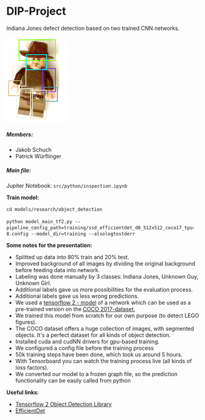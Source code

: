 # DIP-Project

Indiana Jones defect detection based on two trained CNN networks.

![detected_feature](doc/detected_features.png)

##### Members:

- Jakob Schuch
- Patrick Würflinger

##### Main file: 

Jupiter Notebook:  ```src/python/inspection.ipynb```

**Train model:**

```shell
cd models/research/object_detection

python model_main_tf2.py --pipeline_config_path=training/ssd_efficientdet_d0_512x512_coco17_tpu-8.config --model_dir=training --alsologtostderr
```

**Some notes for the presentation:**

- Splitted up data into 80% train and 20% test.
- Improved background of all images by dividing the original background before feeding data into network.
- Labeling was done manually by 3 classes: Indiana Jones, Unknown Guy, Unknown Girl.
- Additional labels gave us more possibilities for the evaluation process.
- Additional labels gave us less wrong predictions.
- We used a [tensorflow 2 - model](https://github.com/tensorflow/models/blob/master/research/object_detection/g3doc/tf2_detection_zoo.md) of a network which can be used as a pre-trained version on the [COCO 2017-dataset.](https://cocodataset.org/#home)
- We trained this model from scratch for our own purpose (to detect LEGO figures).
- The COCO dataset offers a huge collection of images, with segmented objects. It's a perfect dataset for all kinds of object detection.
- Installed cuda and cudNN drivers for gpu-based training.
- We configured a config file before the training process
- 50k training steps have been done, which took us around 5 hours.
- With Tensorboard you can watch the training process live (all kinds of loss factors).
- We converted our model to a frozen graph file, so the prediction functionality can be easily called from python

**Useful links:**

- [Tensorflow 2 Object Detection Library](https://blog.roboflow.com/the-tensorflow2-object-detection-library-is-here/)
- [EfficientDet](https://blog.roboflow.com/breaking-down-efficientdet/)